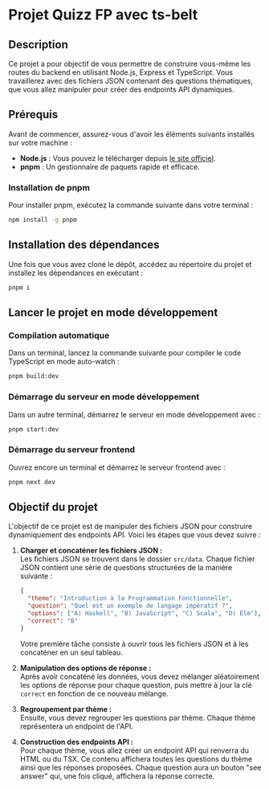 # Projet Quizz FP avec ts-belt

## Description

Ce projet a pour objectif de vous permettre de construire vous-même les routes du backend en utilisant Node.js, Express et TypeScript. Vous travaillerez avec des fichiers JSON contenant des questions thématiques, que vous allez manipuler pour créer des endpoints API dynamiques.

## Prérequis

Avant de commencer, assurez-vous d'avoir les éléments suivants installés sur votre machine :

- **Node.js** : Vous pouvez le télécharger depuis [le site officiel](https://nodejs.org/).
- **pnpm** : Un gestionnaire de paquets rapide et efficace.

### Installation de pnpm

Pour installer pnpm, exécutez la commande suivante dans votre terminal :

```bash
npm install -g pnpm
```

## Installation des dépendances

Une fois que vous avez cloné le dépôt, accédez au répertoire du projet et installez les dépendances en exécutant :

```bash
pnpm i
```

## Lancer le projet en mode développement

### Compilation automatique

Dans un terminal, lancez la commande suivante pour compiler le code TypeScript en mode auto-watch :

```bash
pnpm build:dev
```

### Démarrage du serveur en mode développement

Dans un autre terminal, démarrez le serveur en mode développement avec :

```bash
pnpm start:dev
```

### Démarrage du serveur frontend

Ouvrez encore un terminal et démarrez le serveur frontend avec :

```bash
pnpm next dev
```

## Objectif du projet

L'objectif de ce projet est de manipuler des fichiers JSON pour construire dynamiquement des endpoints API. Voici les étapes que vous devez suivre :

1. **Charger et concaténer les fichiers JSON :**  
   Les fichiers JSON se trouvent dans le dossier `src/data`. Chaque fichier JSON contient une série de questions structurées de la manière suivante :

   ```json
   {
     "theme": "Introduction à la Programmation Fonctionnelle",
     "question": "Quel est un exemple de langage impératif ?",
     "options": ["A) Haskell", "B) JavaScript", "C) Scala", "D) Elm"],
     "correct": "B"
   }
   ```

   Votre première tâche consiste à ouvrir tous les fichiers JSON et à les concaténer en un seul tableau.

2. **Manipulation des options de réponse :**  
   Après avoir concaténé les données, vous devez mélanger aléatoirement les options de réponse pour chaque question, puis mettre à jour la clé `correct` en fonction de ce nouveau mélange.

3. **Regroupement par thème :**  
   Ensuite, vous devez regrouper les questions par thème. Chaque thème représentera un endpoint de l'API.

4. **Construction des endpoints API :**  
   Pour chaque thème, vous allez créer un endpoint API qui renverra du HTML ou du TSX. Ce contenu affichera toutes les questions du thème ainsi que les réponses proposées. Chaque question aura un bouton "see answer" qui, une fois cliqué, affichera la réponse correcte.
